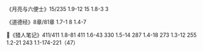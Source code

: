 《月亮与六便士》15/235
1.9-12 15
1.8-3 3

《道德经》8章/81章
1.7-1 8
1.4-7

💯《猎人笔记》411/411
1.8-81 411
1.6-43 330
1.5-14 287
1.4-18 273
1.3-12 255
1.2-21 243
1.1-174-221（47）
